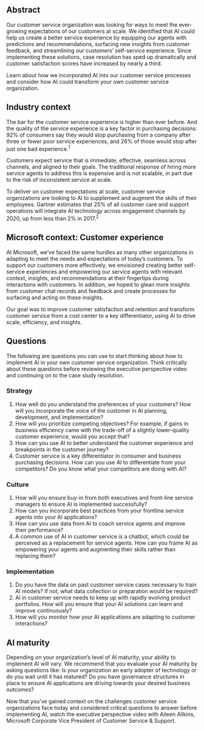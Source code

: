 ## Abstract

Our customer service organization was looking for ways to meet the ever-growing expectations of our customers at scale. We identified that AI could help us create a better service experience by equipping our agents with predictions and recommendations, surfacing new insights from customer feedback, and streamlining our customers’ self-service experience. Since implementing these solutions, case resolution has sped up dramatically and customer satisfaction scores have increased by nearly a third.

Learn about how we incorporated AI into our customer service processes and consider how AI could transform your own customer service organization.

## Industry context

The bar for the customer service experience is higher than ever before. And the quality of the service experience is a key factor in purchasing decisions: 92% of consumers say they would stop purchasing from a company after three or fewer poor service experiences, and 26% of those would stop after just one bad experience.<sup>1</sup>

Customers expect service that is immediate, effective, seamless across channels, and aligned to their goals. The traditional response of hiring more service agents to address this is expensive and is not scalable, in part due to the risk of inconsistent service at scale.

To deliver on customer expectations at scale, customer service organizations are looking to AI to supplement and augment the skills of their employees. Gartner estimates that 25% of all customer care and support operations will integrate AI technology across engagement channels by 2020, up from less than 2% in 2017.<sup>2</sup>

## Microsoft context: Customer experience

At Microsoft, we’ve faced the same hurdles as many other organizations in adapting to meet the needs and expectations of today’s customers. To support our customers more effectively, we envisioned creating better self-service experiences and empowering our service agents with relevant context, insights, and recommendations at their fingertips during interactions with customers. In addition, we hoped to glean more insights from customer chat records and feedback and create processes for surfacing and acting on these insights.

Our goal was to improve customer satisfaction and retention and transform customer service from a cost center to a key differentiator, using AI to drive scale, efficiency, and insights.

## Questions

The following are questions you can use to start thinking about how to implement AI in your own customer service organization. Think critically about these questions before reviewing the executive perspective video and continuing on to the case study resolution.

### Strategy

1. How well do you understand the preferences of your customers? How will you incorporate the voice of the customer in AI planning, development, and implementation?
2. How will you prioritize competing objectives? For example, if gains in business efficiency came with the trade-off of a slightly lower-quality customer experience, would you accept that?
3. How can you use AI to better understand the customer experience and breakpoints in the customer journey?
4. Customer service is a key differentiator in consumer and business purchasing decisions. How can you use AI to differentiate from your competitors? Do you know what your competitors are doing with AI?

### Culture

1. How will you ensure buy-in from both executives and front-line service managers to ensure AI is implemented successfully?
2. How can you incorporate best practices from your frontline service agents into your AI applications?
3. How can you use data from AI to coach service agents and improve their performance?
4. A common use of AI in customer service is a chatbot, which could be perceived as a replacement for service agents. How can you frame AI as empowering your agents and augmenting their skills rather than replacing them?

### Implementation

1. Do you have the data on past customer service cases necessary to train AI models? If not, what data collection or preparation would be required?
2. AI in customer service needs to keep up with rapidly evolving product portfolios. How will you ensure that your AI solutions can learn and improve continuously?
3. How will you monitor how your AI applications are adapting to customer interactions?

## AI maturity

Depending on your organization’s level of AI maturity, your ability to implement AI will vary. We recommend that you evaluate your AI maturity by asking questions like: Is your organization an early adopter of technology or do you wait until it has matured? Do you have governance structures in place to ensure AI applications are driving towards your desired business outcomes?

Now that you’ve gained context on the challenges customer service organizations face today and considered critical questions to answer before implementing AI, watch the executive perspective video with Aileen Allkins, Microsoft Corporate Vice President of Customer Service & Support.